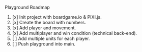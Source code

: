 Playground Roadmap

1. [x] Init project with boardgame.io & PIXI.js.
2. [x] Create the board with numbers.
3. [x] Add player and movement.
4. [x] Add multiplayer and win condition (technical back-end).
5. [ ] Add multiple units for each player.
6. [ ] Push playground into main.
